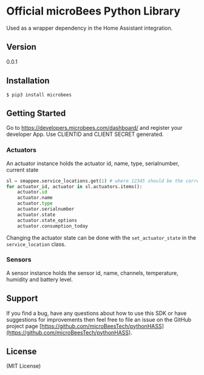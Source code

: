 Official microBees Python Library
===============================

Used as a wrapper dependency in the Home Assistant integration.

Version
-------

0.0.1

Installation
------------

    $ pip3 install microbees

Getting Started
---------------
Go to https://developers.microbees.com/dashboard/ and register your developer App.
Use CLIENTID and CLIENT SECRET generated.

### Actuators
An actuator instance holds the actuator id, name, type, serialnumber, current state
```python
sl = smappee.service_locations.get(1) # where 12345 should be the correct service location id
for actuator_id, actuator in sl.actuators.items():
    actuator.id
    actuator.name
    actuator.type
    actuator.serialnumber
    actuator.state
    actuator.state_options
    actuator.consumption_today
```

Changing the actuator state can be done with the `set_actuator_state` in the `service_location` class.


### Sensors
A sensor instance holds the sensor id, name, channels, temperature, humidity and battery level.


Support
-------
If you find a bug, have any questions about how to use this SDK or have suggestions for improvements then feel free to
file an issue on the GitHub project page [https://github.com/microBeesTech/pythonHASS](https://github.com/microBeesTech/pythonHASS).

License
-------
(MIT License)
